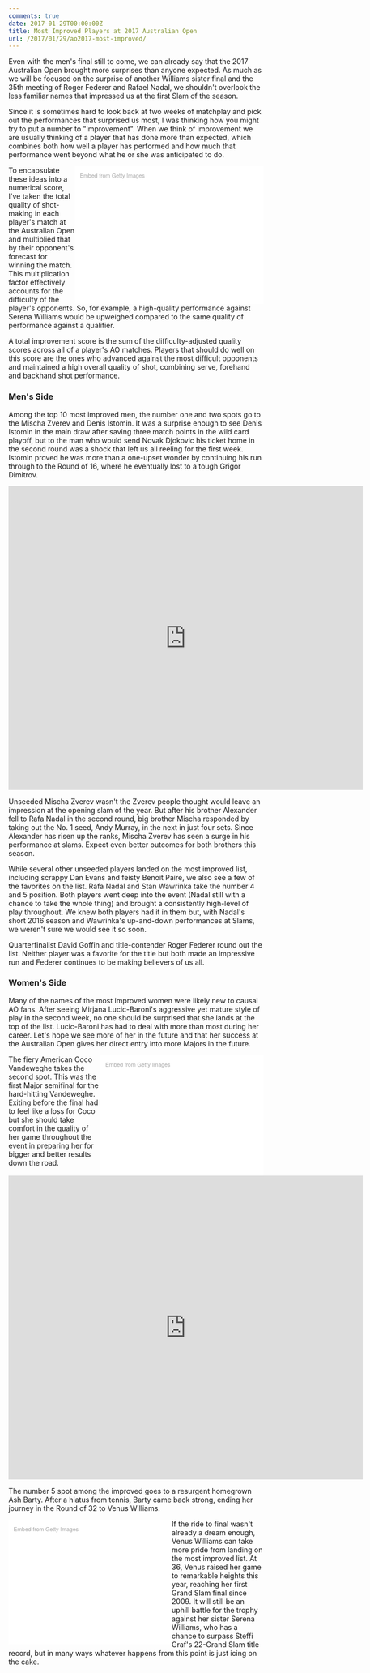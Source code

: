 ```yaml
---
comments: true
date: 2017-01-29T00:00:00Z
title: Most Improved Players at 2017 Australian Open
url: /2017/01/29/ao2017-most-improved/
---
```


Even with the men's final still to come, we can already say that the 2017 Australian Open brought more surprises than anyone expected. As much as we will be focused on the surprise of another Williams sister final and the 35th meeting of Roger Federer and Rafael Nadal, we shouldn't overlook the less familiar names that impressed us at the first Slam of the season. 


Since it is sometimes hard to look back at two weeks of matchplay and pick out the performances that surprised us most, I was thinking how you might try to put a number to "improvement". When we think of improvement we are usually thinking of a player that has done more than expected, which combines both how well a player has performed and how much that performance went beyond what he or she was anticipated to do.

<div class="getty embed image" style="background-color:#fff;display:inline-block;font-family:'Helvetica Neue',Helvetica,Arial,sans-serif;color:#a7a7a7;font-size:11px;width:70%;max-width:594px;float:right;padding:2%;"><div style="padding:0;margin:0;text-align:left;"><a href="http://www.gettyimages.com/detail/632362348" target="_blank" style="color:#a7a7a7;text-decoration:none;font-weight:normal !important;border:none;display:inline-block;">Embed from Getty Images</a></div><div style="overflow:hidden;position:relative;height:0;padding:66.666667% 0 0 0;width:100%;"><iframe src="//embed.gettyimages.com/embed/632362348?et=0ke0vvCrSwVeVo8pAuaZ2g&viewMoreLink=on&sig=pTqFrFeGsGxEtQTkcSxic67BHwzQkEBe3jSr-drVgPg=&caption=true" width="594" height="396" scrolling="no" frameborder="0" style="display:inline-block;position:absolute;top:0;left:0;width:100%;height:100%;margin:0;"></iframe></div><p style="margin:0;"></p></div>

To encapsulate these ideas into a numerical score, I've taken the total quality of shot-making in each player's match at the Australian Open and multiplied that by their opponent's forecast for winning the match. This multiplication factor effectively accounts for the difficulty of the player's opponents. So, for example, a high-quality performance against Serena Williams would be upweighed compared to the same quality of performance against a qualifier. 

A total improvement score is the sum of the difficulty-adjusted quality scores across all of a player's AO matches. Players that should do well on this score are the ones who advanced against the most difficult opponents and maintained a high overall quality of shot, combining serve, forehand and backhand shot performance.


### Men's Side

Among the top 10 most improved men, the number one and two spots go to the Mischa Zverev and Denis Istomin. It was a surprise enough to see Denis Istomin in the main draw after saving three match points in the wild card playoff, but to the man who would send Novak Djokovic his ticket home in the second round was a shock that left us all reeling for the first week. Istomin proved he was more than a one-upset wonder by continuing his run through to the Round of 16, where he eventually lost to a tough Grigor Dimitrov. 


<iframe width="700" height="600" frameborder="0" scrolling="no" src="https://plot.ly/~on-the-t/1107.embed"></iframe>

Unseeded Mischa Zverev wasn't the Zverev people thought would leave an impression at the opening slam of the year. But after his brother Alexander fell to Rafa Nadal in the second round, big brother Mischa responded by taking out the No. 1 seed, Andy Murray, in the next in just four sets. Since Alexander has risen up the ranks, Mischa Zverev has seen a surge in his performance at slams. Expect even better outcomes for both brothers this season. 

While several other unseeded players landed on the most improved list, including scrappy Dan Evans and feisty Benoit Paire, we also see a few of the favorites on the list. Rafa Nadal and Stan Wawrinka take the number 4 and 5 position. Both players went deep into the event (Nadal still with a chance to take the whole thing) and brought a consistently high-level of play throughout. We knew both players had it in them but, with Nadal's short 2016 season and Wawrinka's up-and-down performances at Slams, we weren't sure we would see it so soon. 

Quarterfinalist David Goffin and title-contender Roger Federer round out the list. Neither player was a favorite for the title but both made an impressive run and Federer continues to be making believers of us all.


### Women's Side


Many of the names of the most improved women were likely new to causal AO fans. After seeing Mirjana Lucic-Baroni's aggressive yet mature style of play in the second week, no one should be surprised that she lands at the top of the list. Lucic-Baroni has had to deal with more than most during her career. Let's hope we see more of her in the future and that her success at the Australian Open gives her direct entry into more Majors in the future.

<div class="getty embed image" style="background-color:#fff;display:inline-block;font-family:'Helvetica Neue',Helvetica,Arial,sans-serif;color:#a7a7a7;font-size:11px;width:60%;max-width:594px;float:right;padding:2%;"><div style="padding:0;margin:0;text-align:left;"><a href="http://www.gettyimages.com/detail/632623274" target="_blank" style="color:#a7a7a7;text-decoration:none;font-weight:normal !important;border:none;display:inline-block;">Embed from Getty Images</a></div><div style="overflow:hidden;position:relative;height:0;padding:66.666667% 0 0 0;width:100%;"><iframe src="//embed.gettyimages.com/embed/632623274?et=Z7xXK3LVRkNEzdB-IOTwYw&viewMoreLink=on&sig=ZeldkU-VL7mJBg9Gxz_1ris0P8MfJXrzwbtMoWxFbR4=&caption=true" width="594" height="396" scrolling="no" frameborder="0" style="display:inline-block;position:absolute;top:0;left:0;width:100%;height:100%;margin:0;"></iframe></div><p style="margin:0;"></p></div>

The fiery American Coco Vandeweghe takes the second spot. This was the first Major semifinal for the hard-hitting Vandeweghe. Exiting before the final had to feel like a loss for Coco but she should take comfort in the quality of her game throughout the event in preparing her for bigger and better results down the road.


<iframe width="700" height="600" frameborder="0" scrolling="no" src="https://plot.ly/~on-the-t/1109.embed"></iframe>


The number 5 spot among the improved goes to a resurgent homegrown Ash Barty. After a hiatus from tennis, Barty came back strong, ending her journey in the Round of 32 to Venus Williams. 

<div class="getty embed image" style="background-color:#fff;display:inline-block;font-family:'Helvetica Neue',Helvetica,Arial,sans-serif;color:#a7a7a7;font-size:11px;width:60%;max-width:594px;float:left;padding:2%;"><div style="padding:0;margin:0;text-align:left;"><a href="http://www.gettyimages.com/detail/632741244" target="_blank" style="color:#a7a7a7;text-decoration:none;font-weight:normal !important;border:none;display:inline-block;">Embed from Getty Images</a></div><div style="overflow:hidden;position:relative;height:0;padding:69.528620% 0 0 0;width:100%;"><iframe src="//embed.gettyimages.com/embed/632741244?et=7l-ig6ZkStF-796fqwiQ7w&viewMoreLink=on&sig=te1RnUNl_pdbemjHY_pzcIPANHKePn-uSMwupyfzUn4=&caption=true" width="594" height="413" scrolling="no" frameborder="0" style="display:inline-block;position:absolute;top:0;left:0;width:100%;height:100%;margin:0;"></iframe></div><p style="margin:0;"></p></div>

If the ride to final wasn't already a dream enough, Venus Williams can take more pride from landing on the most improved list. At 36, Venus raised her game to remarkable heights this year, reaching her first Grand Slam final since 2009. It will still be an uphill battle for the trophy against her sister Serena Williams, who has a chance to surpass Steffi Graf's 22-Grand Slam title record, but in many ways whatever happens from this point is just icing on the cake. 



